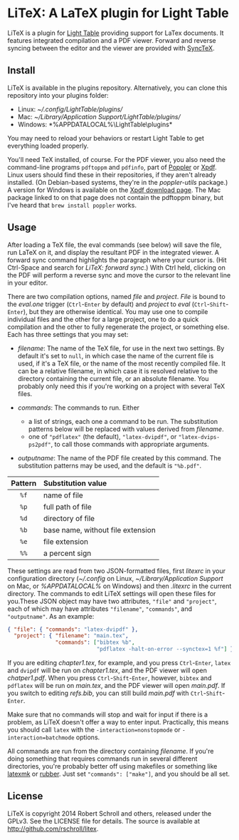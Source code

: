LiTeX: A LaTeX plugin for Light Table
====================================
LiTeX is a plugin for [Light Table][1] providing support for LaTex
documents.  It features integrated compilation and a PDF viewer.
Forward and reverse syncing between the editor and the viewer are
provided with [SyncTeX][2].

[1]: http://www.lighttable.com/
[2]: http://itexmac.sourceforge.net/SyncTeX.html

Install
-------
LiTeX is available in the plugins repository.  Alternatively, you can
clone this repository into your plugins folder:

 * Linux: *~/.config/LightTable/plugins/*
 * Mac: *~/Library/Application Support/LightTable/plugins/*
 * Windows: *%APPDATALOCAL%\LightTable\plugins\*

You may need to reload your behaviors or restart Light Table to get
everything loaded properly.

You'll need TeX installed, of course.  For the PDF viewer, you also need
the command-line programs `pdftoppm` and `pdfinfo`, part of [Poppler][3]
or [Xpdf][4].  Linux users should find these in their repositories, if
they aren't already installed.  (On Debian-based systems, they're in the
*poppler-utils* package.)  A version for Windows is available on the
[Xpdf download page][5].  The Mac package linked to on that page does
not contain the pdftoppm binary, but I've heard that `brew install
poppler` works.

[3]: http://poppler.freedesktop.org/
[4]: http://www.foolabs.com/xpdf/home.html
[5]: http://www.foolabs.com/xpdf/download.html

Usage
-----
After loading a TeX file, the eval commands (see below) will save
the file, run LaTeX on it, and display the resultant PDF in the
integrated viewer.  A forward sync command highlights the paragraph
where your cursor is. (Hit Ctrl-Space and search for *LiTeX: forward
sync*.)  With Ctrl held, clicking on the PDF will perform a reverse sync
and move the cursor to the relevant line in your editor.

There are two compilation options, named *file* and *project*.  *File*
is bound to the *eval.one* trigger (`Ctrl`-`Enter` by default) and
*project* to *eval* (`Ctrl`-`Shift`-`Enter`), but they are otherwise
identical.  You may use one to compile individual files and the other
for a large project, one to do a quick compilation and the other to
fully regenerate the project, or something else.  Each has three
settings that you may set:

* *filename*: The name of the TeX file, for use in the next two
settings.  By default it's set to `null`, in which case the name of the
current file is used, if it's a TeX file, or the name of the most
recently compiled file.  It can be a relative filename, in which case it
is resolved relative to the directory containing the current file, or an
absolute filename.  You probably only need this if you're working on a
project with several TeX files.

* *commands*: The commands to run.  Either
  * a list of strings, each one a command to be run.  The substitution
    patterns below will be replaced with values derived from *filename*.
  * one of `"pdflatex"` (the default), `"latex-dvipdf"`, or
    `"latex-dvips-ps2pdf"`, to call those commands with appropriate
    arguments.

* *outputname*: The name of the PDF file created by this command.  The
substitution patterns may be used, and the default is `"%b.pdf"`.

Pattern | Substitution value
:------:|:------------------
  `%f`  | name of file
  `%p`  | full path of file
  `%d`  | directory of file
  `%b`  | base name, without file extension
  `%e`  | file extension
  `%%`  | a percent sign

These settings are read from two JSON-formatted files, first *litexrc*
in your configuration directory (*~/.config* on Linux,
*~/Library/Application Support* on Mac, or *%APPDATALOCAL%* on Windows)
and then *.litexrc* in the current directory.  The commands to edit
LiTeX settings will open these files for you.These JSON object may have
two attributes, `"file"` and `"project"`, each of which may have
attributes `"filename"`, `"commands"`, and `"outputname"`.  As an
example:
```JSON
{ "file": { "commands": "latex-dvipdf" },
  "project": { "filename": "main.tex",
               "commands": ["bibtex %b",
                            "pdflatex -halt-on-error --synctex=1 %f"] } }
```
If you are editing *chapter1.tex*, for example, and you press
`Ctrl`-`Enter`, `latex` and `dvipdf` will be run on *chapter1.tex*, and
the PDF viewer will open *chatper1.pdf*.  When you press
`Ctrl`-`Shift`-`Enter`, however, `bibtex` and `pdflatex` will be run on
*main.tex*, and the PDF viewer will open *main.pdf*.  If you switch to
editing *refs.bib*, you can still build *main.pdf* with
`Ctrl`-`Shift`-`Enter`.

Make sure that no commands will stop and wait for input if there is a
problem, as LiTeX doesn't offer a way to enter input.  Practically, this
means you should call `latex` with the `-interaction=nonstopmode` or
`-interaction=batchmode` options.

All commands are run from the directory containing *filename*.  If
you're doing something that requires commands run in several different
directories, you're probably better off using makefiles or something
like [latexmk][6] or [rubber][7].  Just set `"commands": ["make"]`, and
you should be all set.

[6]: http://users.phys.psu.edu/~collins/software/latexmk-jcc/
[7]: https://launchpad.net/rubber/

License
-------
LiTeX is copyright 2014 Robert Schroll and others, released under
the GPLv3.  See the LICENSE file for details.  The source is
available at http://github.com/rschroll/litex.
